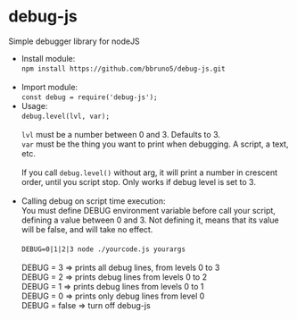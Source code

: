 # debug-js
Simple debugger library for nodeJS

- Install module:<br>
`npm install https://github.com/bbruno5/debug-js.git`<br><br>
- Import module:<br>
`const debug = require('debug-js');`
- Usage:<br>
`debug.level(lvl, var);`<br><br>
`lvl` must be a number between 0 and 3. Defaults to 3.<br>
`var` must be the thing you want to print when debugging. A script, a text, etc.<br><br>
If you call `debug.level()` without arg, it will print a number in crescent order, until you script stop. Only works if debug level is set to 3.<br><br>
- Calling debug on script time execution:<br>
You must define DEBUG environment variable before call your script, defining a value between 0 and 3. Not defining it, means that its value will be false, and will take no effect.<br><br>
`DEBUG=0|1|2|3 node ./yourcode.js yourargs`<br><br>
DEBUG = 3 => prints all debug lines, from levels 0 to 3<br>
DEBUG = 2 => prints debug lines from levels 0 to 2<br>
DEBUG = 1 => prints debug lines from levels 0 to 1<br>
DEBUG = 0 => prints only debug lines from level 0<br>
DEBUG = false => turn off debug-js
